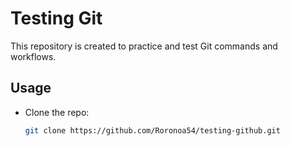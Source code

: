 # Testing Git

This repository is created to practice and test Git commands and workflows.

## Usage

- Clone the repo:  
  ```bash
  git clone https://github.com/Roronoa54/testing-github.git
